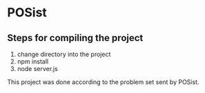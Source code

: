 # POSist

## Steps for compiling the project
1. change directory into the project
2. npm install
3. node server.js 

This project was done according to the problem set sent by POSist. 
